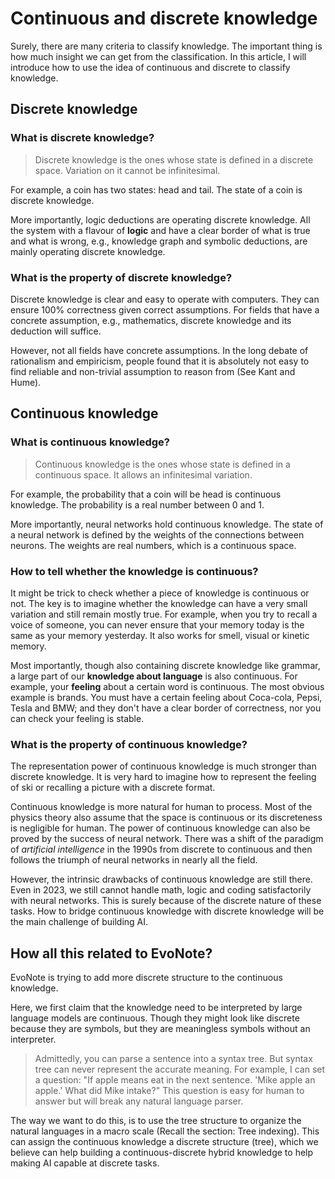 
# Continuous and discrete knowledge

Surely, there are many criteria to classify knowledge. The important thing is how much insight we can get from the classification. In this article, I will introduce how to use the idea of continuous and discrete to classify knowledge.

## Discrete knowledge

### What is discrete knowledge?

> Discrete knowledge is the ones whose state is defined in a discrete space. Variation on it cannot be infinitesimal.

For example, a coin has two states: head and tail. The state of a coin is discrete knowledge.

More importantly, logic deductions are operating discrete knowledge. All the system with a flavour of **logic** and have a clear border of what is true and what is wrong, e.g., knowledge graph and symbolic deductions, are mainly operating discrete knowledge.  
### What is the property of discrete knowledge?

Discrete knowledge is clear and easy to operate with computers. They can ensure 100% correctness given correct assumptions. For fields that have a concrete assumption, e.g., mathematics, discrete knowledge and its deduction will suffice.

However, not all fields have concrete assumptions. In the long debate of rationalism and empiricism, people found that it is absolutely not easy to find reliable and non-trivial assumption to reason from (See Kant and Hume). 

## Continuous knowledge

### What is continuous knowledge?

> Continuous knowledge is the ones whose state is defined in a continuous space. It allows an infinitesimal variation.

For example, the probability that a coin will be head is continuous knowledge. The probability is a real number between 0 and 1.

More importantly, neural networks hold continuous knowledge. The state of a neural network is defined by the weights of the connections between neurons. The weights are real numbers, which is a continuous space.


### How to tell whether the knowledge is continuous?

It might be trick to check whether a piece of knowledge is continuous or not. The key is to imagine whether the knowledge can have a very small variation and still remain mostly true. For example, when you try to recall a voice of someone, you can never ensure that your memory today is the same as your memory yesterday. It also works for smell, visual or kinetic memory.  

Most importantly, though also containing discrete knowledge like grammar, a large part of our **knowledge about language** is also continuous. For example, your **feeling** about a certain word is continuous. The most obvious example is brands. You must have a certain feeling about Coca-cola, Pepsi, Tesla and BMW; and they don't have a clear border of correctness, nor you can check your feeling is stable.

### What is the property of continuous knowledge?

The representation power of continuous knowledge is much stronger than discrete knowledge. It is very hard to imagine how to represent the feeling of ski or recalling a picture with a discrete format. 

Continuous knowledge is more natural for human to process. Most of the physics theory also assume that the space is continuous or its discreteness is negligible for human. The power of continuous knowledge can also be proved by the success of neural network. There was a shift of the paradigm of *artificial intelligence* in the 1990s from discrete to continuous and then follows the triumph of neural networks in nearly all the field. 

However, the intrinsic drawbacks of continuous knowledge are still there. Even in 2023, we still cannot handle math, logic and coding satisfactorily with neural networks. This is surely because of the discrete nature of these tasks. How to bridge continuous knowledge with discrete knowledge will be the main challenge of building AI.


## How all this related to EvoNote?

EvoNote is trying to add more discrete structure to the continuous knowledge. 

Here, we first claim that the knowledge need to be interpreted by large language models are continuous. Though they might look like discrete because they are symbols, but they are meaningless symbols without an interpreter. 

>Admittedly, you can parse a sentence into a syntax tree. But syntax tree can never represent the accurate meaning. For example, I can set a question: 
> "If apple means eat in the next sentence. 'Mike apple an apple.' What did Mike intake?"
>This question is easy for human to answer but will break any natural language parser.

The way we want to do this, is to use the tree structure to organize the natural languages in a macro scale (Recall the section: Tree indexing). This can assign the continuous knowledge a discrete structure (tree), which we believe can help building a continuous-discrete hybrid knowledge to help making AI capable at discrete tasks.

